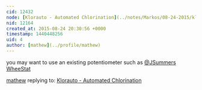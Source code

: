 ```yaml
---
cid: 12432
node: [Klorauto - Automated Chlorination](../notes/Markos/08-24-2015/klorauto-automated-chlorination)
nid: 12164
created_at: 2015-08-24 20:30:56 +0000
timestamp: 1440448256
uid: 4
author: [mathew](../profile/mathew)
---
```


you may want to use an existing potentiometer such as [@JSummers](/profile/JSummers) [WheeStat](/wiki/wheestat-user-s-manual)

[mathew](../profile/mathew) replying to: [Klorauto - Automated Chlorination](../notes/Markos/08-24-2015/klorauto-automated-chlorination)

